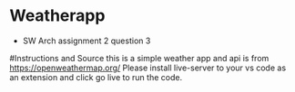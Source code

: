 # Weatherapp
 - SW Arch assignment 2 question 3

#Instructions and Source
this is a simple weather app and api is from https://openweathermap.org/ 
Please install live-server to your vs code as an extension and click go live to run the code.
